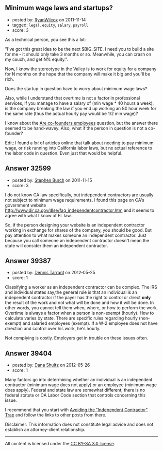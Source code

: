 ## Minimum wage laws and startups?

- posted by: [RyanWilcox](https://stackexchange.com/users/-1/11785-ryanwilcox) on 2011-11-14
- tagged: `legal`, `equity`, `salary`, `payroll`
- score: 3

As a technical person, you see this a lot:

"I've got this great idea to be the next $BIG_SITE. I need you to build a site for me - it should only take 3 months or so. Meanwhile, you can crash on my couch, and get N% equity.".

Now, I know the stereotype in the Valley is to work for equity for a company for N months on the hope that the company will make it big and you'll be rich.

Does the startup in question have to worry about minimum wage laws? 

Also, while I understand that overtime is not a factor in professional services, if you manage to have a salary of (min wage * 40 hours a week), is the company breaking the law if you end up working an 80 hour week for the same rate (thus the actual hourly pay would be 1/2 min wage)?

I know about the [Are co-founders employees][1] question, but the answer there seemed to be hand-wavey. Also, what if the person in question is not a co-founder?

Edit: I found a *lot* of articles online that talk about needing to pay minimum wage, or risk running into California labor laws, but no actual reference to the labor code in question. Even just that would be helpful.

  [1]: http://answers.onstartups.com/questions/27660/are-co-founders-employees-do-they-need-to-be-paid-minimum-wage


## Answer 32599

- posted by: [Stephen Burch](https://stackexchange.com/users/-1/13763-stephen-burch) on 2011-11-15
- score: 3

<p>I do not know CA law specifically, but independent contractors are usually not subject to minimum wage requirements. I found this page on CA's government website <a href="http://www.dir.ca.gov/dlse/faq_independentcontractor.htm" rel="nofollow">http://www.dir.ca.gov/dlse/faq_independentcontractor.htm</a> and it seems to agree with what I know of FL law. </p>

<p>So, if the person designing your website is an independent contractor working in exchange for shares of the company, you should be good. But pay attention to what makes someone an independent contractor. Just because you call someone an independent contractor doesn't mean the state will consider them an independent contractor.</p>



## Answer 39387

- posted by: [Dennis Tarrant](https://stackexchange.com/users/-1/18102-dennis-tarrant) on 2012-05-25
- score: 1

Classifying a worker as an independent contractor can be complex. The IRS and individual states say,the general rule is that an individual is an independent contractor if the payer has the right to control or direct **only** the result of the work and not what will be done and how it will be done. In other words, you cannot tell them when, where, or how to perform the work.
Overtime is always a factor when a person is non-exempt (hourly). How to calculate varies by state. There are specific rules regarding hourly (non-exempt) and salaried employees (exempt).
If a W-2 employee does not have direction and control over his work, he's hourly.

Not complying is costly. Employers get in trouble on these issues often.


## Answer 39404

- posted by: [Dana Shultz](https://stackexchange.com/users/-1/1841-dana-shultz) on 2012-05-26
- score: 1

<p>Many factors go into determining whether an individual is an independent contractor (minimum wage does not apply) or an employee (minimum wage does apply). Federal and state law are somewhat different; there is no federal statute or CA Labor Code section that controls concerning this issue.</p>

<p>I recommend that you start with <a href="http://danashultz.com/blog/2009/04/28/avoiding-the-independent-contractor-trap/" rel="nofollow">Avoiding the "Independent Contractor" Trap</a> and follow the links to other posts from there.</p>

<p>Disclaimer: This information does not constitute legal advice and does not establish an attorney-client relationship.</p>




---

All content is licensed under the [CC BY-SA 3.0 license](https://creativecommons.org/licenses/by-sa/3.0/).
